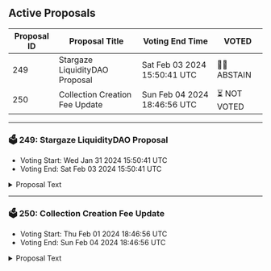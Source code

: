 ## Active Proposals

| Proposal ID | Proposal Title | Voting End Time | VOTED |
|-------------|----------------|-----------------|-------|
| 249 | Stargaze LiquidityDAO Proposal | Sat Feb 03 2024 15:50:41 UTC | 🤷‍♂️ ABSTAIN |
| 250 | Collection Creation Fee Update | Sun Feb 04 2024 18:46:56 UTC | ⏳ NOT VOTED |

---

### 🗳 249: Stargaze LiquidityDAO Proposal
- Voting Start: Wed Jan 31 2024 15:50:41 UTC
- Voting End: Sat Feb 03 2024 15:50:41 UTC

<details>
<summary>Proposal Text</summary>
 
In collaboration with Stargaze Foundation, MantaDAO, and Rarma, we have revised and aligned the previous proposals on this new LiquidityDAO proposal. This proposal combines the four previous proposals presented to the community:nnExpanding Mint Denoms and Protocol Owned LiquiditynStargaze Liquidity Mining Program: Incentive ProposalnSustainable Liquidity Building Proposal for STARS/USK on KujiranUse OSMO in the community pool as PoLnnInto one dedicated proposal to strategically enhance and manage the protocol-owned liquidity for STARS. nnThe core elements of this proposal include:nEstablishment of LiquidityDAO: An initial request from the Community Pool of 25 million STARS will be dedicated to founding the LiquidityDAO. This substantial investment is pivotal in establishing a robust foundation for the DAO's liquidity management initiatives. It is important to note that this capital will only be used to build Protocol-Owned Liquidity (PoL) that remains under the ownership of the Community Fund. Therefore, most of this capital will be put to work with the expectation to grow over time. It is not an expense for the DAO. It is an investment that should bring long-term benefits to the protocol and STARS holders by deepening liquidity. Additionally, the DAO will use Polytone and cross-chain accounts to deploy and manage liquidity across chains and DEX.nnRedirection of Mint Fees to LiquidityDAO: We propose redirecting existing mint fees that are not $STARS from the LaunchPad to the LiquidityDAO. These fees will constitute half of the Protocol-Owned Liquidity. This revenue from mint fees will be paired with STARS and added as PoL to the selected DEXs and pools, continually adding liquidity to strengthen the STARS token. Token swaps in the alternate denominations may occur to ensure liquidity is being provided where needed. At the discretion of the LiquidityDAO, mint fees might also be used to repay any loans contracted by the LiquidityDAO.nnDiscretionary Liquidity Deployment: The LiquidityDAO will maintain full autonomy in allocating liquidity across various decentralized exchanges (DEXs) and liquidity pools. This flexibility enables the DAO to target strategically beneficial areas for STARS. The DAO will submit signalling proposals on DAO DAO, allowing the Stargaze community to provide feedback or express concerns regarding proposed activities before implementation.nnDiversification via Loans: The LiquidityDAO will open loans using $STARS tokens from the treasury as collateral. This approach is intended to diversify the LiquidityDAO's treasury, forming the other half of the required PoL and ensuring a balanced liquidity management strategy. The LiquidityDAO will use a conservative approach to risk, opening debt positions at a maximum of 20-30% LTV (allowing a 40-50% price decline before the position becomes at risk) and monitoring them closely. If a debt position becomes at risk, the LiquidityDAO would have several options to remedy the situation, including depositing more collateral, using revenue from mint fees to repay some of the debt, or withdrawing assets from the POL to repay some of the debt or increase collateral. Monthly reports will be provided to the community to inform you of the loan position health.nnRestrictions on $STARS Token Sales: The LiquidityDAO will not have the authority to sell STARS tokens directly on the open market or engage in Dollar-Cost Averaging (DCA) based applications or OTC-type deals. This restriction is crucial for maintaining the token's value and ensuring that the focus remains on managing and enhancing protocol-owned liquidity. Once sufficient liquidity has been built against the STARS token, the DAO may submit additional proposals to Stargaze governance for additional asks or to enable the sale of $STARS using DCA or OTC-type strategies.nnLiquidityDAOs first actions:nMantaDAO Collaboration Expansion: We are set to bolster our collaboration with MantaDAO. Our plan includes receiving 68.4k USK from MantaDAO (see proposal mentioned above), matched with $68.4k STARS provided by the Stargaze Liquidity DAO, resulting in a total of $136.8k in STARS/USK liquidity on FIN. STARS LiquidityDAO would own 50% of this liquidity, and Manta DAO would own 50%.nnAn additional injection of $11k in liquidity on FIN will be achieved by matching 5.5 USK mint proceeds (from Kujira-based NFT projects) with $5.5k STARS. This action will elevate our total contribution in this pool to $147.8k.nnSTARS/USDC Liquidity on Osmosis: Utilizing 213.5k stOSMO from the Community Pool, we will mint approximately 74k USK (~28% LTV based on current stOSMO price). These funds will be swapped for USDC and matched with an equivalent amount of STARS, creating a new STARS/USDC Concentrated Liquidity pool on Osmosis with an estimated value of ~$148k. Ghost has a 1% Interest for minting USK against stOSMO, vs ~8% for borrowing against USDC on other platforms such as Mars or Umee/Ux.nnProposal for Osmosis Collaboration: We are currently reaching out to Osmosis with a proposal for them to contribute approximately $78k in stable coins, which would match the commitment made by MantaDAO. The allocation of proceeds from our leveraged activities, including the $74k generated from minting USK with stOSMO, will be determined based on Osmosis's response to our proposal. If Osmosis agrees to participate, LiquidityDAO and Osmosis will each own 50% of the resulting liquidity that gets deployed to the Pool. Similar to the Manta DAO PoL.nnMembers: The initial DAO membership will be a minimum 4/6 multisig comprised of the following members:nnRuwan (Stargaze) - stars130dutns64jh3d57sl8tclr4rr5wjydxry40gj2nJorge (Stargaze) - stars1s8lnvw0m20868d63ds8pjaxj7c5aq4nk3a50kunPragmatic Monkey (Manta DAO) - stars1cyglcvuqt5nzvlst6ehhgquhz0c7nzcsk5paw5nJohnny Whyles (Osmosis) - stars1dplx2zw3mjk5lam6fnv5q2yxldcshs3wrk52u5nRarma - stars15hfzjddg3hrjwfgyf8m6xy67yp2ssk27qz40tynSeppmos - stars1vl0qfa3gkm6hlqpdhe244kw7398y9pjaw9mycznnThe Stargaze Liquidity DAO address is stars12he2ldxl950wfypvelqwkac4mdul7clzgd8wdlnmjvll8z2cc47qsatvl2nnThe DAO will manage membership internally on an ongoing basis, as required. However, it will always remain a minimum 4/6 multisig.nDuration: We propose running the LiquidityDAO for an initial period of 12 months. Past this period, the continuation will be subject to a Stargaze governance vote.nnIn summary, this collaborative proposal with the Stargaze Foundation, Manta DAO and Rarma outlines a comprehensive strategy for enhancing protocol-owned liquidity for STARS through the LiquidityDAO. By utilizing a combination of mint fees, loans, and incentivization mechanisms, this initiative aims to strengthen STARS liquidity support, the token price and, therefore, the STARS community.
</details>

---

### 🗳 250: Collection Creation Fee Update
- Voting Start: Thu Feb 01 2024 18:46:56 UTC
- Voting End: Sun Feb 04 2024 18:46:56 UTC

<details>
<summary>Proposal Text</summary>
 
With the current surge in the $STARS price, the creation fee became more expensive. In the future, we would like to have the price based on a USD value, to avoid the current fluctuations.nWhile integrating with the Oracle still needs some time to be launched, the Stargaze team would like to propose the following fees in USD:nnType | USD Base Value proposed |tReferencenStandard collection |t99 USDt-nOpen Edition |t33 USDt| 1/3 of Standard Collection feenMigrate to Updatable |t66 USD |t2/3 of Standard Collection feenUpdatable |t165 USDt| Standard + Migration feenWL Flex (non featured) |t165 USD |tSame as UpdatablenWL Flex (featured) |t495 USDt| 3x from WL Flex-non-featurednn*The fees will be adjusted to the base USD price from this proposal if there is a big change either upwards or downwards of the STARS token price. nThat means if STARS gets to 2x from the current value, we will lower creation fees by half. If STARS lowers to half from the current value, we will double the creation fees, keeping the same “stable” USD price.n*The adjustment will happen until we have the Oracle in place.nnAs a reminder, all fees are Fairburned. None go towards Stargaze/Stargaze team. 50% is burned and 50% goes back to Stakers.nnBy voting YES to this proposal, you agree to set a USD value for each Collection Creation Fee, which will be adjusted accordingly from time to time by the Stargaze Team.nBy voting NO to this proposal, you don’t agree to set a USD value, keeping the collection creation fee as is.nBy voting NO WITH VETO, you believe this proposal is malicious and that there should be a penalty to the current proposer.
</details>
